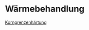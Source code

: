 # Wärmebehandlung

[Korngrenzenhärtung](https://youtube.com/watch?v=0BMYkE60cXo&si=EDhWBci0odIYmIIk)
